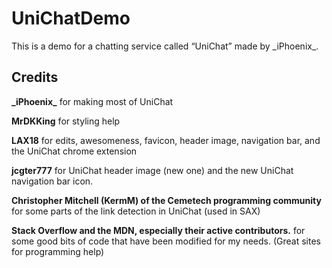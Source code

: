 # UniChatDemo
This is a demo for a chatting service called “UniChat” made by \_iPhoenix\_.
## Credits

**\_iPhoenix\_** for making most of UniChat

**MrDKKing** for styling help

**LAX18** for edits, awesomeness, favicon, header image, navigation bar, and the UniChat chrome extension

**jcgter777** for UniChat header image (new one) and the new UniChat navigation bar icon. 

**Christopher Mitchell (KermM) of the Cemetech programming community** for some parts of the link detection in UniChat (used in SAX)

**Stack Overflow and the MDN, especially their active contributors.** for some good bits of code that have been modified for my needs. (Great sites for programming help)
